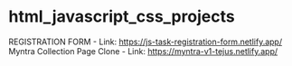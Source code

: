 # html_javascript_css_projects

REGISTRATION FORM - Link: https://js-task-registration-form.netlify.app/
<br>
Myntra Collection Page Clone - Link: https://myntra-v1-tejus.netlify.app/ 
